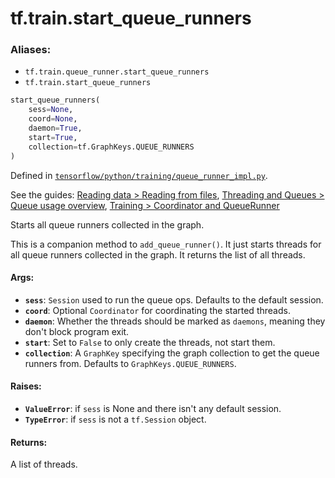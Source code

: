 <div itemscope itemtype="http://developers.google.com/ReferenceObject">
<meta itemprop="name" content="tf.train.start_queue_runners" />
</div>

# tf.train.start_queue_runners

### Aliases:

* `tf.train.queue_runner.start_queue_runners`
* `tf.train.start_queue_runners`

``` python
start_queue_runners(
    sess=None,
    coord=None,
    daemon=True,
    start=True,
    collection=tf.GraphKeys.QUEUE_RUNNERS
)
```



Defined in [`tensorflow/python/training/queue_runner_impl.py`](https://www.tensorflow.org/code/tensorflow/python/training/queue_runner_impl.py).

See the guides: [Reading data > Reading from files](../../../../api_guides/python/reading_data.md#Reading_from_files), [Threading and Queues > Queue usage overview](../../../../api_guides/python/threading_and_queues.md#Queue_usage_overview), [Training > Coordinator and QueueRunner](../../../../api_guides/python/train.md#Coordinator_and_QueueRunner)

Starts all queue runners collected in the graph.

This is a companion method to `add_queue_runner()`.  It just starts
threads for all queue runners collected in the graph.  It returns
the list of all threads.

#### Args:

* <b>`sess`</b>: `Session` used to run the queue ops.  Defaults to the
    default session.
* <b>`coord`</b>: Optional `Coordinator` for coordinating the started threads.
* <b>`daemon`</b>: Whether the threads should be marked as `daemons`, meaning
    they don't block program exit.
* <b>`start`</b>: Set to `False` to only create the threads, not start them.
* <b>`collection`</b>: A `GraphKey` specifying the graph collection to
    get the queue runners from.  Defaults to `GraphKeys.QUEUE_RUNNERS`.


#### Raises:

* <b>`ValueError`</b>: if `sess` is None and there isn't any default session.
* <b>`TypeError`</b>: if `sess` is not a `tf.Session` object.


#### Returns:

A list of threads.